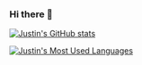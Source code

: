 ### Hi there 👋

[![Justin's GitHub stats](https://github-readme-stats.vercel.app/api?username=byamane&theme=algolia)](https://github.com/vongdara16)

[![Justin's Most Used Languages](https://github-readme-stats.vercel.app/api/top-langs/?username=vongdara16&layout=compact&theme=github_dark)](https://github.com/vongdara16)

<!--
**vongdara16/vongdara16** is a ✨ _special_ ✨ repository because its `README.md` (this file) appears on your GitHub profile.

Here are some ideas to get you started:

- 🔭 I’m currently working on ...
- 🌱 I’m currently learning ...
- 👯 I’m looking to collaborate on ...
- 🤔 I’m looking for help with ...
- 💬 Ask me about ...
- 📫 How to reach me: ...
- 😄 Pronouns: ...
- ⚡ Fun fact: ...
-->
